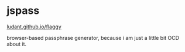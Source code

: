 # jspass

[ludant.github.io/flaggy](https://ludant.github.io/jspass/)

browser-based passphrase generator, because i am just a little bit OCD about it.
